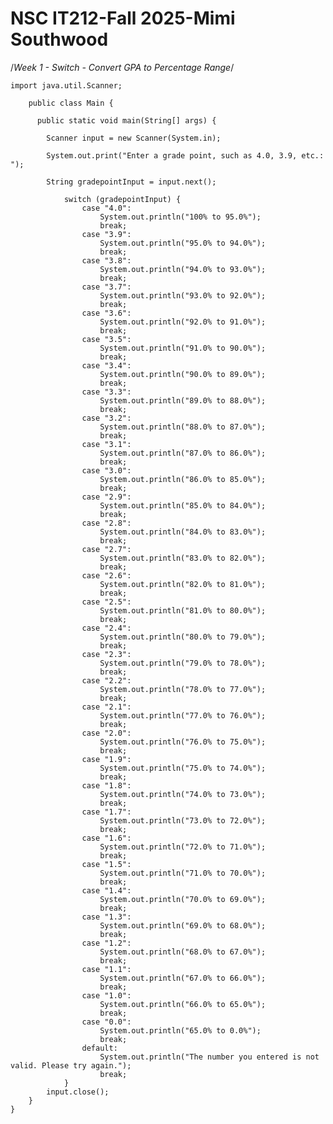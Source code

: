 # NSC IT212-Fall 2025-Mimi Southwood

/*Week 1 - Switch - Convert GPA to Percentage Range*/






    
       
   

        
    import java.util.Scanner;
    
        public class Main {
   
          public static void main(String[] args) {

            Scanner input = new Scanner(System.in);
        
            System.out.print("Enter a grade point, such as 4.0, 3.9, etc.: ");
        
            String gradepointInput = input.next();
                
                switch (gradepointInput) {
                    case "4.0":
                        System.out.println("100% to 95.0%");
                        break;
                    case "3.9":
                        System.out.println("95.0% to 94.0%");
                        break;
                    case "3.8":
                        System.out.println("94.0% to 93.0%");
                        break;
                    case "3.7":
                        System.out.println("93.0% to 92.0%");
                        break;
                    case "3.6":
                        System.out.println("92.0% to 91.0%");
                        break;
                    case "3.5":
                        System.out.println("91.0% to 90.0%");
                        break;
                    case "3.4":
                        System.out.println("90.0% to 89.0%");
                        break;
                    case "3.3":
                        System.out.println("89.0% to 88.0%");
                        break;
                    case "3.2":
                        System.out.println("88.0% to 87.0%");
                        break;
                    case "3.1":
                        System.out.println("87.0% to 86.0%");
                        break;
                    case "3.0":
                        System.out.println("86.0% to 85.0%");
                        break;
                    case "2.9":
                        System.out.println("85.0% to 84.0%");
                        break;
                    case "2.8":
                        System.out.println("84.0% to 83.0%");
                        break;
                    case "2.7":
                        System.out.println("83.0% to 82.0%");
                        break;
                    case "2.6":
                        System.out.println("82.0% to 81.0%");
                        break;
                    case "2.5":
                        System.out.println("81.0% to 80.0%");
                        break;
                    case "2.4":
                        System.out.println("80.0% to 79.0%");
                        break;
                    case "2.3":
                        System.out.println("79.0% to 78.0%");
                        break;
                    case "2.2":
                        System.out.println("78.0% to 77.0%");
                        break;
                    case "2.1":
                        System.out.println("77.0% to 76.0%");
                        break;
                    case "2.0":
                        System.out.println("76.0% to 75.0%");
                        break;
                    case "1.9":
                        System.out.println("75.0% to 74.0%");
                        break;
                    case "1.8":
                        System.out.println("74.0% to 73.0%");
                        break;
                    case "1.7":
                        System.out.println("73.0% to 72.0%");
                        break;
                    case "1.6":
                        System.out.println("72.0% to 71.0%");
                        break;
                    case "1.5":
                        System.out.println("71.0% to 70.0%");
                        break;
                    case "1.4":
                        System.out.println("70.0% to 69.0%");
                        break;
                    case "1.3":
                        System.out.println("69.0% to 68.0%");
                        break;
                    case "1.2":
                        System.out.println("68.0% to 67.0%");
                        break;
                    case "1.1":
                        System.out.println("67.0% to 66.0%");
                        break;
                    case "1.0":
                        System.out.println("66.0% to 65.0%");
                        break;
                    case "0.0":
                        System.out.println("65.0% to 0.0%");
                        break;
                    default:
                        System.out.println("The number you entered is not valid. Please try again.");
                        break; 
                }
            input.close();   
        }
    }
